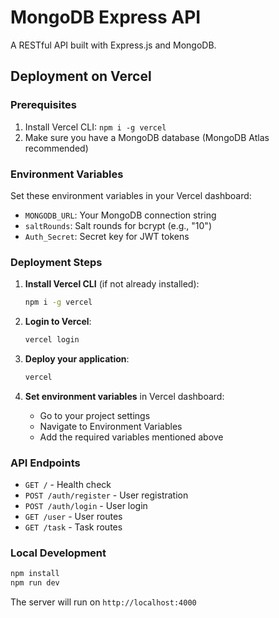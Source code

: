 # MongoDB Express API

A RESTful API built with Express.js and MongoDB.

## Deployment on Vercel

### Prerequisites
1. Install Vercel CLI: `npm i -g vercel`
2. Make sure you have a MongoDB database (MongoDB Atlas recommended)

### Environment Variables
Set these environment variables in your Vercel dashboard:

- `MONGODB_URL`: Your MongoDB connection string
- `saltRounds`: Salt rounds for bcrypt (e.g., "10")
- `Auth_Secret`: Secret key for JWT tokens

### Deployment Steps

1. **Install Vercel CLI** (if not already installed):
   ```bash
   npm i -g vercel
   ```

2. **Login to Vercel**:
   ```bash
   vercel login
   ```

3. **Deploy your application**:
   ```bash
   vercel
   ```

4. **Set environment variables** in Vercel dashboard:
   - Go to your project settings
   - Navigate to Environment Variables
   - Add the required variables mentioned above

### API Endpoints

- `GET /` - Health check
- `POST /auth/register` - User registration
- `POST /auth/login` - User login
- `GET /user` - User routes
- `GET /task` - Task routes

### Local Development

```bash
npm install
npm run dev
```

The server will run on `http://localhost:4000` 
